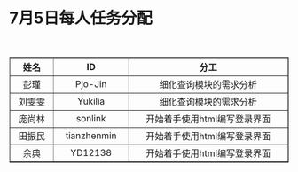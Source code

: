 # 7月5日每人任务分配<br>

<table border="1" class="table" cellpadding="0" cellspacing="0" >
  <th  width="200px"}>姓名</th>
  <th  width="200px">ID</th>
  <th  width="1000px">分工</th>
 
  <tr align="center">
    <td>彭瑾</td>
    <td>Pjo-Jin</td>
    <td>细化查询模块的需求分析</td>
  </tr>

  <tr align="center">
    <td>刘雯雯</td>
    <td>Yukilia</td>
    <td>细化查询模块的需求分析</td>
  </tr>

  <tr align="center">
    <td>庞尚林</td>
    <td>sonlink</td>
    <td>开始着手使用html编写登录界面</td>
  </tr>
  
  <tr align="center">
    <td>田振民</td>
    <td>tianzhenmin</td>
    <td>开始着手使用html编写登录界面</td>
  </tr>
  
  <tr align="center">
    <td>余典</td>
    <td>YD12138</td>
    <td>开始着手使用html编写登录界面</td>
  </tr>

</table>


 

